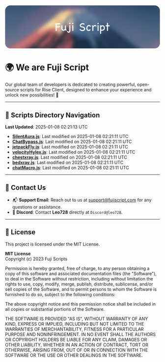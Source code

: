 ![Banner](.github/b.webp)

# 🌍 **We are Fuji Script**

Our global team of developers is dedicated to creating powerful, open-source scripts for Rise Client, designed to enhance your experience and unlock new possibilities! 🌟

---
<!-- SCRIPTS_NAVIGATION_START -->
## 📂 **Scripts Directory Navigation**

**Last Updated**: 2025-01-08 02:21:13 UTC

- **[SilentAura.js](scripts/SilentAura.js)**: Last modified on 2025-01-08 02:21:11 UTC
- **[ChatBypass.js](scripts/ChatBypass.js)**: Last modified on 2025-01-08 02:21:11 UTC
- **[jetpackFly.js](scripts/jetpackFly.js)**: Last modified on 2025-01-08 02:21:11 UTC
- **[velocityHylex.js](scripts/velocityHylex.js)**: Last modified on 2025-01-08 02:21:11 UTC
- **[chestxray.js](scripts/chestxray.js)**: Last modified on 2025-01-08 02:21:11 UTC
- **[bedxray.js](scripts/bedxray.js)**: Last modified on 2025-01-08 02:21:11 UTC
- **[chatMacro.js](scripts/chatMacro.js)**: Last modified on 2025-01-08 02:21:11 UTC

<!-- SCRIPTS_NAVIGATION_END -->

---

## 💬 **Contact Us**  
- 📬 **Support Email**: Reach out to us at [support@fujiscript.com](mailto:support@fujiscript.com) for any questions or assistance.  
- 💬 **Discord**: Contact **Leo728** directly at `Discord@leo728`.

---

## 📜 **License**

This project is licensed under the MIT License.  

**MIT License**  
Copyright (c) 2023 Fuji Scripts  

Permission is hereby granted, free of charge, to any person obtaining a copy of this software and associated documentation files (the "Software"), to deal in the Software without restriction, including without limitation the rights to use, copy, modify, merge, publish, distribute, sublicense, and/or sell copies of the Software, and to permit persons to whom the Software is furnished to do so, subject to the following conditions:  

The above copyright notice and this permission notice shall be included in all copies or substantial portions of the Software.  

THE SOFTWARE IS PROVIDED "AS IS", WITHOUT WARRANTY OF ANY KIND, EXPRESS OR IMPLIED, INCLUDING BUT NOT LIMITED TO THE WARRANTIES OF MERCHANTABILITY, FITNESS FOR A PARTICULAR PURPOSE AND NONINFRINGEMENT. IN NO EVENT SHALL THE AUTHORS OR COPYRIGHT HOLDERS BE LIABLE FOR ANY CLAIM, DAMAGES OR OTHER LIABILITY, WHETHER IN AN ACTION OF CONTRACT, TORT OR OTHERWISE, ARISING FROM, OUT OF OR IN CONNECTION WITH THE SOFTWARE OR THE USE OR OTHER DEALINGS IN THE SOFTWARE.  
